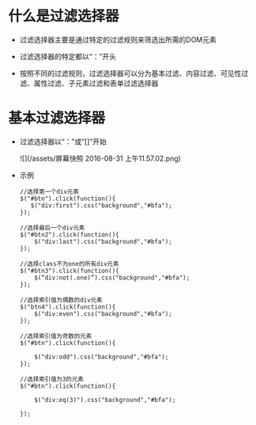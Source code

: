 # 什么是过滤选择器

  - 过滤选择器主要是通过特定的过滤规则来筛选出所需的DOM元素

  - 过滤选择器的特定都以“：”开头

  - 按照不同的过滤规则，过滤选择器可以分为基本过滤、内容过滤、可见性过滤、属性过滤、子元素过滤和表单过滤选择器

# 基本过滤选择器

  - 过滤选择器以“：”或“[]”开始
  
    ![](/assets/屏幕快照 2016-08-31 上午11.57.02.png)

  - 示例

        //选择第一个div元素
        $("#btn").click(function(){
           $("div:first").css("background","#bfa");
        });

        //选择最后一个div元素
        $("#btn2").click(function(){
            $("div:last").css("background","#bfa");
        });

        //选择class不为one的所有div元素
        $("#btn3").click(function(){
            $(“div:not(.one)”).css("background","#bfa");
        });

        //选择索引值为偶数的div元素
        $("btn4").click(function(){
            $("div:even").css("background","#bfa");
        });

        //选择索引值为奇数的元素
        $("#btn").click(function(){

            $("div:odd").css("background","#bfa");
        });

        //选择索引值为3的元素        
        $("#btn").click(function(){

            $("div:eq(3)").css("background","#bfa");

        });

        
       